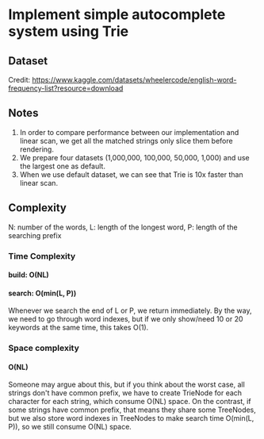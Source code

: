# Implement simple autocomplete system using Trie

## Dataset

Credit: https://www.kaggle.com/datasets/wheelercode/english-word-frequency-list?resource=download

## Notes

1. In order to compare performance between our implementation and linear scan, we get all the matched strings only slice them before rendering.
2. We prepare four datasets (1,000,000, 100,000, 50,000, 1,000) and use the largest one as default.
3. When we use default dataset, we can see that Trie is 10x faster than linear scan.

## Complexity

N: number of the words, L: length of the longest word, P: length of the searching prefix

### Time Complexity

#### build: O(NL)

#### search: O(min(L, P))

Whenever we search the end of L or P, we return immediately. By the way, we need to go through word indexes, but if we only show/need 10 or 20 keywords at the same time, this takes O(1).

### Space complexity

#### O(NL)

Someone may argue about this, but if you think about the worst case, all strings don't have common prefix, we have to create TrieNode for each character for each string, which consume O(NL) space. On the contrast, if some strings have common prefix, that means they share some TreeNodes, but we also store word indexes in TreeNodes to make search time O(min(L, P)), so we still consume O(NL) space.
